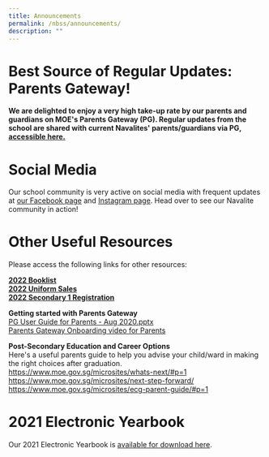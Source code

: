 ```yaml
---
title: Announcements
permalink: /nbss/announcements/
description: ""
---
```

# Best Source of Regular Updates: Parents Gateway!
**We are delighted to enjoy a very high take-up rate by our parents and guardians on MOE's Parents Gateway (PG). Regular updates from the school are shared with current Navalites' parents/guardians via PG, [accessible here.](https://pg.moe.edu.sg/)**


# Social Media
Our school community is very active on social media with frequent updates at [our Facebook page](https://www.facebook.com/navalbasesec) and [Instagram page](https://www.instagram.com/navalbasesec/). Head over to see our Navalite community in action! 

# Other Useful Resources
<p>Please access the following links for other resources:
<p>
<a href="/for-navalities/timetable-booklist-n-uniform/booklist-2022" target="_blank" rel="noopener"><strong>2022 Booklist</strong></a><br /><a href="/for-navalities/timetable-booklist-n-uniform/school-uniform" target="_blank" rel="noopener"><strong>2022 Uniform Sales</strong></a><br /><strong><a href="/parents-at-nbss/2022-secondary-1-registration" target="">2022 Secondary 1 Registration</a></strong></p>
<p><strong>Getting started with Parents Gateway<br /></strong><a href="https://navalbasesec.moe.edu.sg/qql/slot/u538/PG%20User%20Guide%20for%20Parents%20-%20Aug%202020.pptx">PG User Guide for Parents - Aug 2020.pptx</a>&nbsp;<br /><a href="https://www.youtube.com/embed/tW9jwyuovOo" target="_blank" rel="noopener">Parents Gateway Onboarding video for Parents</a></p>
<p><strong>Post-Secondary Education and Career Options<br /></strong>Here's a useful parents guide to help you advise your child/ward in making the right choices after graduation. <br /><a href="https://www.moe.gov.sg/microsites/whats-next/#p=1" target="">https://www.moe.gov.sg/microsites/whats-next/#p=1</a><br /><a href="https://www.moe.gov.sg/microsites/next-step-forward/" target="">https://www.moe.gov.sg/microsites/next-step-forward/</a><br /><a href="https://www.moe.gov.sg/microsites/ecg-parent-guide/#p=1" target="">https://www.moe.gov.sg/microsites/ecg-parent-guide/#p=1</a></p>


# 2021 Electronic Yearbook
<p>Our 2021 Electronic Yearbook is <a href="https://drive.google.com/drive/folders/1Nz8hISJdGzdwJt6gkyXvSQHi2-lThDcB?usp=sharing" target="_blank" rel="noopener">available for download here</a>.